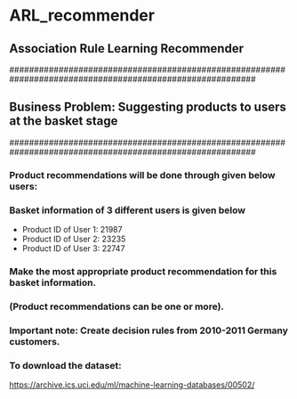 # ARL_recommender
## Association Rule Learning Recommender
##########################################################################################################
## Business Problem: Suggesting products to users at the basket stage
##########################################################################################################
### Product recommendations will be done through given below users: 
### Basket information of 3 different users is given below
* Product ID of User 1: 21987
* Product ID of User 2: 23235
* Product ID of User 3: 22747

### Make the most appropriate product recommendation for this basket information.
### (Product recommendations can be one or more).
### Important note: Create decision rules from 2010-2011 Germany customers.

### To download the dataset:
https://archive.ics.uci.edu/ml/machine-learning-databases/00502/


